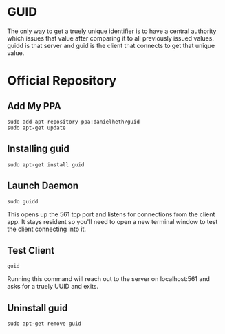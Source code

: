 # GUID
The only way to get a truely unique identifier is to have a central authority which issues that value after comparing it to all previously issued values.  guidd is that server and guid is the client that connects to get that unique value.

# Official Repository

## Add My PPA
```
sudo add-apt-repository ppa:danielheth/guid
sudo apt-get update
```

## Installing guid
```
sudo apt-get install guid
```

## Launch Daemon
```
sudo guidd
```

This opens up the 561 tcp port and listens for connections from the client app.  It stays resident so you'll need to open a new terminal window to test the client connecting into it.

## Test Client
```
guid
```

Running this command will reach out to the server on localhost:561 and asks for a truely UUID and exits.


## Uninstall guid
```
sudo apt-get remove guid
```


